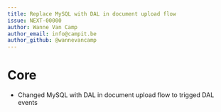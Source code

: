 ```yaml
---
title: Replace MySQL with DAL in document upload flow
issue: NEXT-00000
author: Wanne Van Camp
author_email: info@campit.be
author_github: @wannevancamp
---
```

# Core
* Changed MySQL with DAL in document upload flow to trigged DAL events
